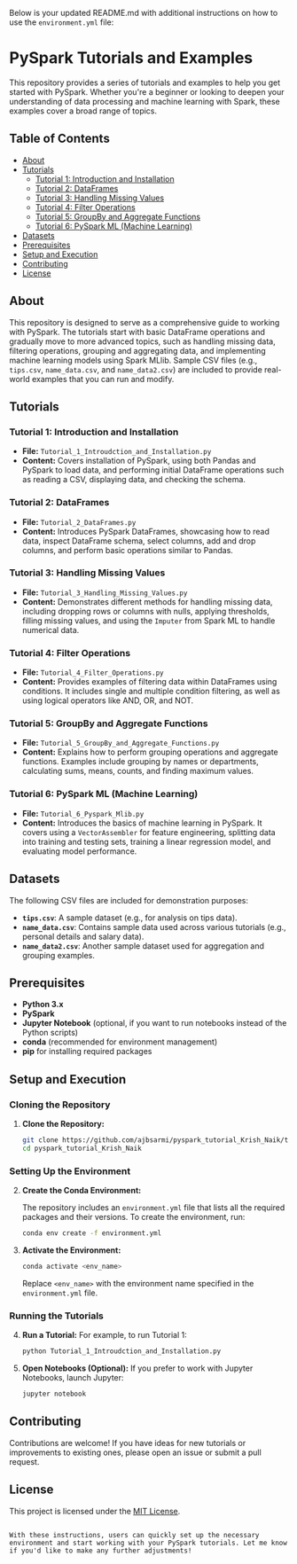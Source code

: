 Below is your updated README.md with additional instructions on how to use the `environment.yml` file:


# PySpark Tutorials and Examples

This repository provides a series of tutorials and examples to help you get started with PySpark. Whether you're a beginner or looking to deepen your understanding of data processing and machine learning with Spark, these examples cover a broad range of topics.

## Table of Contents
- [About](#about)
- [Tutorials](#tutorials)
  - [Tutorial 1: Introduction and Installation](#tutorial-1-introduction-and-installation)
  - [Tutorial 2: DataFrames](#tutorial-2-dataframes)
  - [Tutorial 3: Handling Missing Values](#tutorial-3-handling-missing-values)
  - [Tutorial 4: Filter Operations](#tutorial-4-filter-operations)
  - [Tutorial 5: GroupBy and Aggregate Functions](#tutorial-5-groupby-and-aggregate-functions)
  - [Tutorial 6: PySpark ML (Machine Learning)](#tutorial-6-pyspark-ml-machine-learning)
- [Datasets](#datasets)
- [Prerequisites](#prerequisites)
- [Setup and Execution](#setup-and-execution)
- [Contributing](#contributing)
- [License](#license)

## About

This repository is designed to serve as a comprehensive guide to working with PySpark. The tutorials start with basic DataFrame operations and gradually move to more advanced topics, such as handling missing data, filtering operations, grouping and aggregating data, and implementing machine learning models using Spark MLlib. Sample CSV files (e.g., `tips.csv`, `name_data.csv`, and `name_data2.csv`) are included to provide real-world examples that you can run and modify.

## Tutorials

### Tutorial 1: Introduction and Installation
- **File:** `Tutorial_1_Introudction_and_Installation.py`
- **Content:** Covers installation of PySpark, using both Pandas and PySpark to load data, and performing initial DataFrame operations such as reading a CSV, displaying data, and checking the schema.

### Tutorial 2: DataFrames
- **File:** `Tutorial_2_DataFrames.py`
- **Content:** Introduces PySpark DataFrames, showcasing how to read data, inspect DataFrame schema, select columns, add and drop columns, and perform basic operations similar to Pandas.

### Tutorial 3: Handling Missing Values
- **File:** `Tutorial_3_Handling_Missing_Values.py`
- **Content:** Demonstrates different methods for handling missing data, including dropping rows or columns with nulls, applying thresholds, filling missing values, and using the `Imputer` from Spark ML to handle numerical data.

### Tutorial 4: Filter Operations
- **File:** `Tutorial_4_Filter_Operations.py`
- **Content:** Provides examples of filtering data within DataFrames using conditions. It includes single and multiple condition filtering, as well as using logical operators like AND, OR, and NOT.

### Tutorial 5: GroupBy and Aggregate Functions
- **File:** `Tutorial_5_GroupBy_and_Aggregate_Functions.py`
- **Content:** Explains how to perform grouping operations and aggregate functions. Examples include grouping by names or departments, calculating sums, means, counts, and finding maximum values.

### Tutorial 6: PySpark ML (Machine Learning)
- **File:** `Tutorial_6_Pyspark_Mlib.py`
- **Content:** Introduces the basics of machine learning in PySpark. It covers using a `VectorAssembler` for feature engineering, splitting data into training and testing sets, training a linear regression model, and evaluating model performance.

## Datasets

The following CSV files are included for demonstration purposes:

- **`tips.csv`**: A sample dataset (e.g., for analysis on tips data).
- **`name_data.csv`**: Contains sample data used across various tutorials (e.g., personal details and salary data).
- **`name_data2.csv`**: Another sample dataset used for aggregation and grouping examples.

## Prerequisites

- **Python 3.x**  
- **PySpark**  
- **Jupyter Notebook** (optional, if you want to run notebooks instead of the Python scripts)  
- **conda** (recommended for environment management)  
- **pip** for installing required packages

## Setup and Execution

### Cloning the Repository

1. **Clone the Repository:**
   ```bash
   git clone https://github.com/ajbsarmi/pyspark_tutorial_Krish_Naik/tree/main
   cd pyspark_tutorial_Krish_Naik
   ```

### Setting Up the Environment

2. **Create the Conda Environment:**

   The repository includes an `environment.yml` file that lists all the required packages and their versions. To create the environment, run:
   ```bash
   conda env create -f environment.yml
   ```

3. **Activate the Environment:**
   ```bash
   conda activate <env_name>
   ```
   Replace `<env_name>` with the environment name specified in the `environment.yml` file.

### Running the Tutorials

4. **Run a Tutorial:**
   For example, to run Tutorial 1:
   ```bash
   python Tutorial_1_Introudction_and_Installation.py
   ```

5. **Open Notebooks (Optional):**
   If you prefer to work with Jupyter Notebooks, launch Jupyter:
   ```bash
   jupyter notebook
   ```

## Contributing

Contributions are welcome! If you have ideas for new tutorials or improvements to existing ones, please open an issue or submit a pull request.

## License

This project is licensed under the [MIT License](LICENSE).
```

With these instructions, users can quickly set up the necessary environment and start working with your PySpark tutorials. Let me know if you'd like to make any further adjustments!
